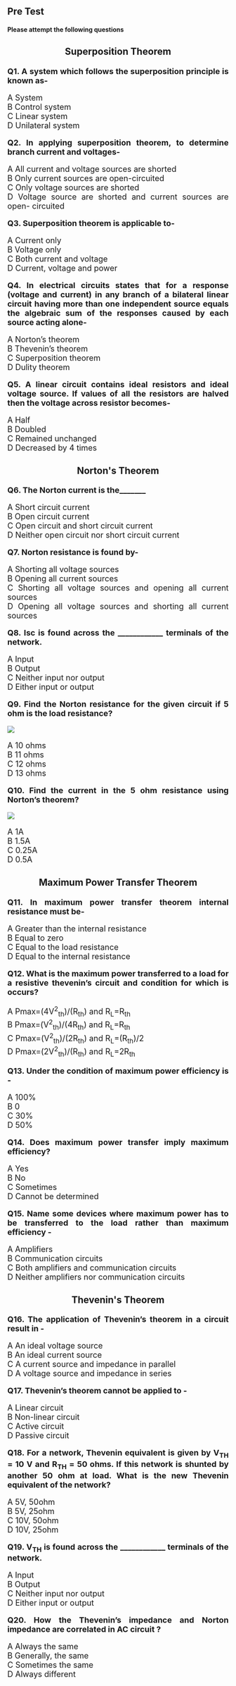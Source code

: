 ## Pre Test

#### Please attempt the following questions

<div align="justify" style= font-size:18px>

### <center><b>Superposition Theorem</b> </center>

<b>Q1. A system which follows the superposition principle is known as-</b>

A  System<br>
B  Control system<br>
C  Linear system<br>
D  Unilateral system<br>

<b>Q2. In applying superposition theorem, to determine branch current and voltages-</b>

A  All current and voltage sources are shorted<br>
B  Only current sources are open-circuited<br>
C  Only voltage sources are shorted<br>
D  Voltage source are shorted and current sources are open- circuited<br>

<b>Q3. Superposition theorem is applicable to-</b>

A  Current only<br>
B  Voltage only<br>
C  Both current and voltage<br>
D  Current, voltage and power<br>

<b>Q4. In electrical circuits states that for a response (voltage and current) in any branch of a bilateral linear circuit having more than one independent source equals the algebraic sum of the responses caused by each source acting alone-</b>

A  Norton’s theorem<br>
B  Thevenin’s theorem<br>
C  Superposition theorem<br>
D  Dulity theorem<br>

<b>Q5. A linear circuit contains ideal resistors and ideal voltage source. If values of all the resistors are halved then the voltage across resistor becomes-</b>

A  Half<br>
B  Doubled<br>
C  Remained unchanged<br>
D  Decreased by 4 times<br>

### <center><b>Norton's Theorem</b> </center>

<b>Q6. The Norton current is the_______</b>

A  Short circuit current<br>
B  Open circuit current<br>
C  Open circuit and short circuit current<br>
D  Neither open circuit nor short circuit current<br>

<b>Q7. Norton resistance is found by-</b>

A  Shorting all voltage sources<br>
B  Opening all current sources<br>
C  Shorting all voltage sources and opening all current sources<br>
D  Opening all voltage sources and shorting all current sources<br>

<b>Q8. Isc is found across the ____________ terminals of the network.</b>

A  Input<br>
B  Output<br>
C  Neither input nor output<br>
D  Either input or output<br>

<b>Q9. Find the Norton resistance for the given circuit if 5 ohm is the load resistance?</b>

![](images/Norton/pretest1.png)

A  10 ohms<br>
B  11 ohms<br>
C  12 ohms<br>
D  13 ohms<br>

<b>Q10. Find the current in the 5 ohm resistance using Norton’s theorem?</b>

![](images/Norton/pretest1.png)

A  1A<br>
B  1.5A<br>
C  0.25A<br>
D  0.5A<br>

### <center><b>Maximum Power Transfer Theorem</b> </center>

<b>Q11. In maximum power transfer theorem internal resistance must be-</b>

A  Greater than the internal resistance<br>
B  Equal to zero<br>
C  Equal to the load resistance<br>
D  Equal to the internal resistance<br>

<b>Q12. What is the maximum power transferred to a load for a resistive thevenin’s circuit and condition for which is occurs?</b>

A  Pmax=(4V<sup>2</sup><sub>th</sub>)/(R<sub>th</sub>) and R<sub>L</sub>=R<sub>th</sub><br>
B  Pmax=(V<sup>2</sup><sub>th</sub>)/(4R<sub>th</sub>) and R<sub>L</sub>=R<sub>th</sub><br>
C  Pmax=(V<sup>2</sup><sub>th</sub>)/(2R<sub>th</sub>) and R<sub>L</sub>=(R<sub>th</sub>)/2<br>
D  Pmax=(2V<sup>2</sup><sub>th</sub>)/(R<sub>th</sub>) and R<sub>L</sub>=2R<sub>th</sub><br>

<b>Q13. Under the condition of maximum power efficiency is -</b>

A  100%<br>
B  0<br>
C  30%<br>
D  50%<br>

<b>Q14. Does maximum power transfer imply maximum efficiency?</b>
        
A Yes<br>
B No<br>
C Sometimes<br>
D Cannot be determined<br>

<b>Q15. Name some devices where maximum power has to be transferred to the load rather than maximum efficiency -</b>
         
A  Amplifiers<br>
B  Communication circuits<br>
C  Both amplifiers and communication circuits<br>
D  Neither amplifiers nor communication circuits<br>

### <center><b>Thevenin's Theorem</b> </center>

<b>Q16. The application of Thevenin’s theorem in a circuit result in -</b>

A  An ideal voltage source<br>
B  An ideal current source<br>
C  A current source and impedance in parallel<br>
D  A voltage source and impedance in series<br>

<b>Q17. Thevenin’s theorem cannot be applied to -</b>

A  Linear circuit<br>
B  Non-linear circuit<br>
C  Active circuit<br>
D  Passive circuit<br>

<b>Q18. For a network, Thevenin equivalent is given by V<sub>TH</sub> = 10 V and R<sub>TH</sub> = 50 ohms. If this network is shunted by another 50 ohm at load. What is the new Thevenin equivalent of the network?</b>

A  5V, 50ohm<br>
B  5V, 25ohm<br>
C  10V, 50ohm<br>
D  10V, 25ohm<br>

<b>Q19. V<sub>TH</sub> is found across the ____________ terminals of the network.</b>

A  Input<br>
B  Output<br>
C  Neither input nor output<br>
D  Either input or output<br>

<b>Q20. How the Thevenin’s impedance and Norton impedance are correlated in AC circuit ?</b>

A   Always the same<br>
B   Generally, the same<br>
C   Sometimes the same<br>
D   Always different<br>

</div>
